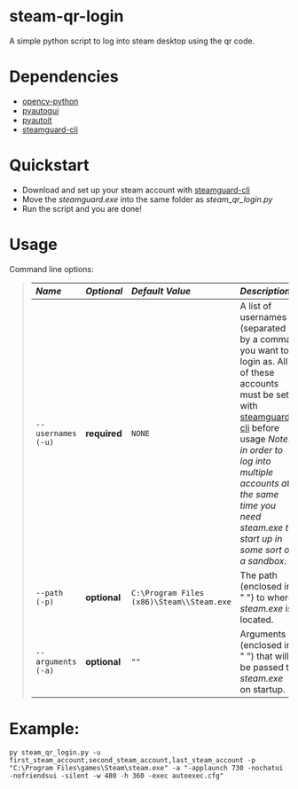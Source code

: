 # steam-qr-login
A simple python script to log into steam desktop using the qr code. 
# Dependencies
* [opencv-python](https://pypi.org/project/opencv-python/)
* [pyautogui](https://pypi.org/project/PyAutoGUI/)
* [pyautoit](https://pypi.org/project/PyAutoIt/)
* [steamguard-cli](https://github.com/dyc3/steamguard-cli)

# Quickstart
* Download and set up your steam account with [steamguard-cli](https://github.com/dyc3/steamguard-cli)
* Move the *steamguard.exe* into the same folder as *steam_qr_login.py*
* Run the script and you are done!

# Usage
Command line options:
>| *Name* | *Optional* | *Default Value* | *Description* |
>|:------------------|:---|:---|:---|
>| `--usernames` <br> `(-u)` | **required** | `NONE` | A list of usernames (separated by a comma) you want to login as. All of these accounts must be set with [steamguard-cli](https://github.com/dyc3/steamguard-cli) before usage *Note: in order to log into multiple accounts at the same time you need steam.exe to start up in some sort of a sandbox.* |
>|`--path` <br> `(-p)` | **optional** | `C:\Program Files (x86)\Steam\\Steam.exe` | The path (enclosed in " ") to where *steam.exe* is located. |
>| `--arguments` <br> `(-a)` | **optional** | `""` | Arguments (enclosed in " ") that will be passed to *steam.exe* on startup.

# Example:
`py steam_qr_login.py -u first_steam_account,second_steam_account,last_steam_account -p "C:\Program Files\games\Steam\steam.exe" -a "-applaunch 730 -nochatui -nofriendsui -silent -w 480 -h 360 -exec autoexec.cfg"`
                   
